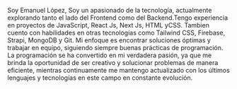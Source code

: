 Soy Emanuel López, Soy un apasionado de la tecnología, actualmente explorando tanto el lado del Frontend como del Backend.Tengo experiencia en proyectos de JavaScript, React Js, Next Js, HTML yCSS. Tambien cuento con habilidades en otras tecnologías como Tailwind CSS, Firebase, Strapi, MongoDB y Git. Mi enfoque es encontrar soluciones óptimas y trabajar en equipo, siguiendo siempre buenas prácticas de programación. La programación se ha convertido en mi verdadera pasión, ya que me brinda la oportunidad de ser creativo y solucionar problemas de manera eficiente, mientras continuamente me mantengo actualizado con los últimos lenguajes y tecnologías en este campo en constante evolución.
